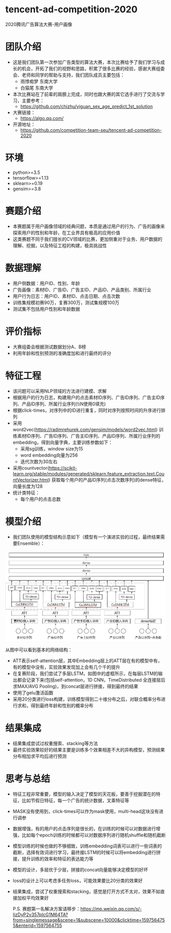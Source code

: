 # tencent-ad-competition-2020
2020腾讯广告算法大赛-用户画像

# 团队介绍
* 这是我们团队第一次参加广告类型的算法大赛，本次比赛给予了我们学习与成长的机会，开拓了我们的视野和思路，积累了很多比赛的经验，感谢大赛组委会、老师和同学的帮助与支持，我们团队成员主要包括：
    * 雨悸痴梦 东南大学
    * 白猫尾 东南大学
* 本次比赛站在了前辈的肩膀上完成，同时也跟大赛的其它选手进行了交流与学习，主要参考：
    * https://github.com/chizhu/yiguan_sex_age_predict_1st_solution
* 大赛链接：
    * https://algo.qq.com/
* 开源地址：
    * https://github.com/competition-team-seu/tencent-ad-competition-2020
    
# 环境
* python>=3.5
* tensorflow>=1.13
* sklearn>=0.19
* gensim>=3.8

# 赛题介绍
* 本赛题属于用户画像领域的经典问题，本质是通过用户的行为、广告的画像来探索用户的性别和年龄，在工业界具有极高的应用价值
* 这类赛题不同于我们擅长的CV领域的比赛，更加侧重对于业务、用户数据的理解、挖掘，以及特征工程的构建，极具挑战性

# 数据理解
* 用户侧数据：用户ID、性别、年龄
* 广告画像：素材ID、广告ID、广告主ID、产品ID、产品类别、所属行业
* 用户行为日志：用户ID、素材ID、点击日期、点击次数
* 训练集规模初赛90万，复赛300万，测试集规模100万
* 测试集不包括用户性别和年龄数据

# 评价指标
* 大赛组委会根据测试数据划分A、B榜
* 利用年龄和性别预测的准确度加和进行最终的评分

# 特征工程
* 该问题可以采用NLP领域的方法进行建模、求解
* 根据用户的行为日志，构建用户的点击素材ID序列、广告ID序列、广告主ID序列、产品ID序列、所属行业序列(\\\\N使用0填充)
* 根据click-times，对序列中的ID进行重复，同时对序列按照时间的升序进行排列
* 采用word2vec(https://radimrehurek.com/gensim/models/word2vec.html) 训练素材ID序列、广告ID序列、广告主ID序列、产品ID序列、所属行业序列的embedding，得到向量字典，主要训练参数如下：
    * 采用sg训练，window size为15
    * word embedding向量为256
    * 迭代次数为30左右
* 采用countvector(https://scikit-learn.org/stable/modules/generated/sklearn.feature_extraction.text.CountVectorizer.html) 获取每个用户的产品ID序列(点击次数序列)的dense特征，向量长度为128
* 统计类特征：
    * 每个用户的点击总数

# 模型介绍
* 我们团队使用的模型结构示意如下（模型有一个演进实验的过程，最终结果需要Ensemble）：  

![image](lstm.jpg)  

从图中可以看到基本的网络结构：
* ATT表示self-attention层，其中Embedding层上的ATT层在有的模型中有，有的模型中没有，实验效果发现加上会有几个千的提升
* 在复赛阶段，我们尝试了多层LSTM，如图中的虚框所示，在每层LSTM的输出都会记录下来(包括self-attention，1D CNN，TimeDistributed 全连接层后求MAX/AVG Pooling)，到concat层进行拼接，得到最终的结果
* 使用了gelu激活函数
* 采用20分类进行loss构建，训练模型得到二十维分布之后，对联合概率分布进行求和，得到最终年龄和性别的概率分布


# 结果集成
* 结果集成尝试过权重搜索、stacking等方法
* 最终实验效果较好的结果主要是训练多个效果相差不大的异构模型，预测结果分布相加求平均后进行预测
    
    
# 思考与总结
* 特征工程非常重要，模型的输入决定了模型的天花板，要善于挖掘潜在的特征，比如节假日特征，每一个广告的统计数据，叉乘特征等
* MASK没有使用到，click-times可以作为mask使用，multi-head这块没有进行调参
* 数据增强，有的用户的点击序列是很长的，在训练的时候可以对数据进行增强，比如每个epoch训练的时候都可以对数据序列进行随机shuffle和随机截断
* 模型训练的时候也做的不够细致，训练embedding词表可以进行一些词表的截断，选择有效词进行学习，最终接LSTM的时候可以将embedding进行拼接，提升训练的效率和特征的表达能力等
* 模型的设计，多层优于少层，拼接的concat向量能够决定模型的好坏
* loss的设计上可以考虑多任务loss，可能效果要比20分类的效果好
* 结果集成，尝试了权重搜索和stacking，感觉是打开方式不太对，效果不如直接加权平均效果好
  
  P.S. 赛题第一名解决方案请移步：https://mp.weixin.qq.com/s/-lizDyP2y357plcG1M64TA?from=singlemessage&scene=1&subscene=10000&clicktime=1597564755&enterid=1597564755
